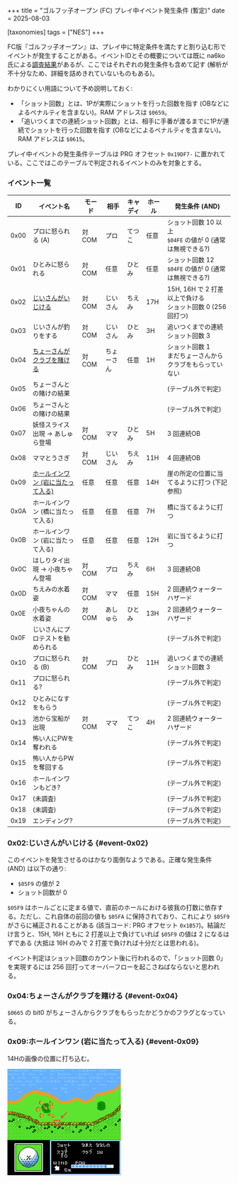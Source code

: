 +++
title = "ゴルフッ子オープン (FC) プレイ中イベント発生条件 (暫定)"
date = 2025-08-03

[taxonomies]
tags = ["NES"]
+++

FC版『ゴルフッ子オープン』は、プレイ中に特定条件を満たすと割り込む形でイベントが発生することがある。イベントIDとその概要については既に na6ko 氏による[調査結果](https://na6ko.hatenadiary.jp/entry/20170114/p1)があるが、ここではそれぞれの発生条件も含めて記す (解析が不十分なため、詳細を詰めきれていないものもある)。

わかりにくい用語について予め説明しておく:

* 「ショット回数」とは、1Pが実際にショットを行った回数を指す (OBなどによるペナルティを含まない)。RAM アドレスは `$0659`。
* 「追いつくまでの連続ショット回数」とは、相手に手番が渡るまでに1Pが連続でショットを行った回数を指す (OBなどによるペナルティを含まない)。RAM アドレスは `$0615`。

プレイ中イベントの発生条件テーブルは PRG オフセット `0x19DF7-` に置かれている。ここではこのテーブルで判定されるイベントのみを対象とする。

### イベント一覧

| ID   | イベント名                                       | モード | 相手       | キャディ | ホール | 発生条件 (AND)                                                |
| --   | --                                               | --     | --         | --       | --     | --                                                            |
| 0x00 | プロに怒られる (A)                               | 対COM  | プロ       | てつこ   | 任意   | ショット回数 10 以上<br>`$04FE` の値が 0 (通常は無視できる?)  |
| 0x01 | ひとみに怒られる                                 | 対COM  | 任意       | ひとみ   | 任意   | ショット回数 12<br>`$04FE` の値が 0 (通常は無視できる?)       |
| 0x02 | [じいさんがいじける](#event-0x02)                | 対COM  | じいさん   | ちえみ   | 17H    | 15H, 16H で 2 打差以上で負ける<br>ショット回数 0 (256 回打つ) |
| 0x03 | じいさんが釣りをする                             | 対COM  | じいさん   | ひとみ   | 3H     | 追いつくまでの連続ショット回数 3                              |
| 0x04 | [ちょーさんがクラブを賭ける](#event-0x04)        | 対COM  | ちょーさん | 任意     | 1H     | ショット回数 1<br>まだちょーさんからクラブをもらっていない    |
| 0x05 | ちょーさんとの賭けの結果                         |        |            |          |        | (テーブル外で判定)                                            |
| 0x06 | ちょーさんとの賭けの結果                         |        |            |          |        | (テーブル外で判定)                                            |
| 0x07 | 妖怪スライス出現 -> あしゅら登場                 | 対COM  | ママ       | ひとみ   | 5H     | 3 回連続OB                                                    |
| 0x08 | ママとうさぎ                                     | 対COM  | じいさん   | ちえみ   | 11H    | 4 回連続OB                                                    |
| 0x09 | [ホールインワン (岩に当たって入る)](#event-0x09) | 任意   | 任意       | 任意     | 14H    | 崖の所定の位置に当てるように打つ (下記参照)                   |
| 0x0A | ホールインワン (橋に当たって入る)                | 任意   | 任意       | 任意     | 7H     | 橋に当てるように打つ                                          |
| 0x0B | ホールインワン (岩に当たって入る)                | 任意   | 任意       | 任意     | 12H    | 岩に当てるように打つ                                          |
| 0x0C | はしりタイ出現 -> 小夜ちゃん登場                 | 対COM  | プロ       | ちえみ   | 6H     | 3 回連続OB                                                    |
| 0x0D | ちえみの水着姿                                   | 対COM  | ママ       | 任意     | 15H    | 2 回連続ウォーターハザード                                    |
| 0x0E | 小夜ちゃんの水着姿                               | 対COM  | あしゅら   | ひとみ   | 13H    | 2 回連続ウォーターハザード                                    |
| 0x0F | じいさんにプロテストを勧められる                 |        |            |          |        | (テーブル外で判定)                                            |
| 0x10 | プロに怒られる (B)                               | 対COM  | プロ       | ひとみ   | 11H    | 追いつくまでの連続ショット回数 3                              |
| 0x11 | プロに怒られる?                                  |        |            |          |        | (テーブル外で判定)                                            |
| 0x12 | ひとみになすをもらう                             |        |            |          |        | (テーブル外で判定)                                            |
| 0x13 | 池から宝船が出現                                 | 対COM  | ママ       | てつこ   | 4H     | 2 回連続ウォーターハザード                                    |
| 0x14 | 怖い人にPWを奪われる                             |        |            |          |        | (テーブル外で判定)                                            |
| 0x15 | 怖い人からPWを奪回する                           |        |            |          |        | (テーブル外で判定)                                            |
| 0x16 | ホールインワンもどき?                            |        |            |          |        | (テーブル外で判定)                                            |
| 0x17 | (未調査)                                         |        |            |          |        | (テーブル外で判定)                                            |
| 0x18 | (未調査)                                         |        |            |          |        | (テーブル外で判定)                                            |
| 0x19 | エンディング?                                    |        |            |          |        | (テーブル外で判定)                                            |

### 0x02:じいさんがいじける {#event-0x02}

このイベントを発生させるのはかなり面倒なようである。正確な発生条件 (AND) は以下の通り:

* `$05F9` の値が 2
* ショット回数が 0

`$05F9` はホールごとに定まる値で、直前のホールにおける彼我の打数に依存する。ただし、これ自体の前回の値も `$05FA` に保持されており、これにより `$05F9` がさらに補正されることがある (該当コード: PRG オフセット `0x1B57`)。結論だけ言うと、15H, 16H ともに 2 打差以上で負けていれば `$05F9` の値は 2 になるはずである (大抵は 16H のみで 2 打差で負ければ十分だとは思われる)。

イベント判定はショット回数のカウント後に行われるので、「ショット回数 0」を実現するには 256 回打ってオーバーフローを起こさねばならないと思われる。

### 0x04:ちょーさんがクラブを賭ける {#event-0x04}

`$0665` の bit0 がちょーさんからクラブをもらったかどうかのフラグとなっている。

### 0x09:ホールインワン (岩に当たって入る) {#event-0x09}

14Hの画像の位置に打ち込む。

![14H ホールインワンイベント発生地点](event-0x09.webp)
